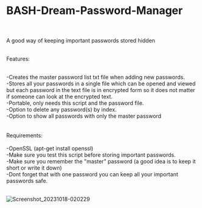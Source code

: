 # BASH-Dream-Password-Manager<br><br>
A good way of keeping important passwords stored hidden
<br><br>

Features: <br><br>

-Creates the master password list txt file when adding new passwords.<br>
-Stores all your passwords in a single file which can be opened and viewed but each password in the text file is in encrypted form so it does not matter if someone can look at the encrypted text.<br>
-Portable, only needs this script and the password file.<br>
-Option to delete any password(s) by index.<br>
-Option to show all passwords with only the master password<br>
<br>
<br>
Requirements:
<br><br>
-OpenSSL (apt-get install openssl)<br>
-Make sure you test this script before storing important passwords. <br>
-Make sure you remember the "master" password (a good idea is to keep it short or write it down)<br>
-Dont forget that with one password you can keep all your important passwords safe.<br>
<br>


 ![Screenshot_20231018-020229](https://github.com/lexterror/BASH-Dream-Password-Manager/assets/16135535/cdf70fb8-e7a6-44d5-b65c-3556d39e89b8)
